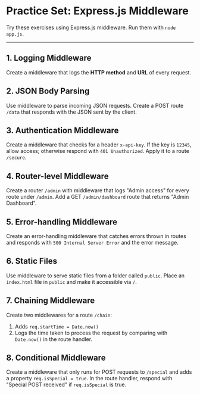 # Practice Set: Express.js Middleware

Try these exercises using Express.js middleware. Run them with `node app.js`.

---

## 1. Logging Middleware

Create a middleware that logs the **HTTP method** and **URL** of every request.

## 2. JSON Body Parsing

Use middleware to parse incoming JSON requests. Create a POST route `/data` that responds with the JSON sent by the client.

## 3. Authentication Middleware

Create a middleware that checks for a header `x-api-key`. If the key is `12345`, allow access; otherwise respond with `401 Unauthorized`. Apply it to a route `/secure`.

## 4. Router-level Middleware

Create a router `/admin` with middleware that logs "Admin access" for every route under `/admin`. Add a GET `/admin/dashboard` route that returns "Admin Dashboard".

## 5. Error-handling Middleware

Create an error-handling middleware that catches errors thrown in routes and responds with `500 Internal Server Error` and the error message.

## 6. Static Files

Use middleware to serve static files from a folder called `public`. Place an `index.html` file in `public` and make it accessible via `/`.

## 7. Chaining Middleware

Create two middlewares for a route `/chain`:

1. Adds `req.startTime = Date.now()`
2. Logs the time taken to process the request by comparing with `Date.now()` in the route handler.

## 8. Conditional Middleware

Create a middleware that only runs for POST requests to `/special` and adds a property `req.isSpecial = true`. In the route handler, respond with "Special POST received" if `req.isSpecial` is true.
